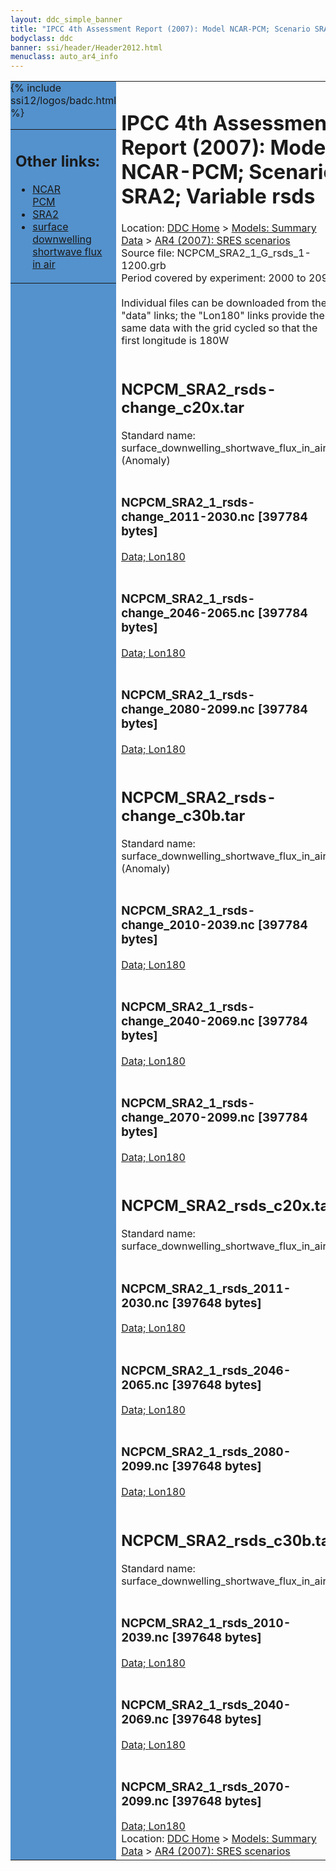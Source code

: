 ```yaml
---
layout: ddc_simple_banner
title: "IPCC 4th Assessment Report (2007): Model NCAR-PCM; Scenario SRA2; Variable rsds"
bodyclass: ddc
banner: ssi/header/Header2012.html
menuclass: auto_ar4_info
---
```



<table width="100%" border="0" cellspacing="0" cellpadding="0" style="border-collapse: collapse;">
<tr style="margin:0;padding:0;border:0;">
<td style="margin:0;padding:0;border:0;height:1pt;width:150pt;background:#5492CD;" valign="top" >

<div id="lh-col2" class="auto_ar4_info">
<table class="menumain" bgcolor="#5492CD" cellspacing="0" width="100%" border="0">
<tr><td>
<h2> Other links:</h2>
<ul>
<li><a href="/auto/ar4/model-NCAR-PCM.html">NCAR<br/>PCM</a></li>
<li><a href="/auto/ar4/scenario-SRA2.html">SRA2</a></li>
<li><a href="/auto/ar4/var-surface_downwelling_shortwave_flux_in_air.html">surface downwelling<br/> shortwave flux in air</a></li>
</ul>
</td></tr>
{% include ssi12/logos/badc.html %}
</table>
</div>
</td>
<td><h1>IPCC 4th Assessment Report (2007): Model NCAR-PCM; Scenario SRA2; Variable rsds</h1>

<!-- Breadcrumb1 -->
<div id="breadcrumb1" align="left">
Location: <a href="/index.html">DDC Home</a> > <a href="/sim/gcm_clim/">Models: Summary Data</a>
> <a href="/sim/gcm_clim/SRES_AR4/index.html">AR4 (2007): SRES scenarios</a>
</div>
<!-- End of Breadcrumb1 -->Source file: NCPCM_SRA2_1_G_rsds_1-1200.grb
<br/>
Period covered by experiment: 2000 to 2099<br/>
<br/>Individual files can be downloaded from the "data" links; the "Lon180" links provide the same data
         with the grid cycled so that the first longitude is 180W<br/>
<br/><h2>NCPCM_SRA2_rsds-change_c20x.tar</h2>
Standard name: surface_downwelling_shortwave_flux_in_air (Anomaly)<br>
<br/><h3>NCPCM_SRA2_1_rsds-change_2011-2030.nc [397784 bytes]</h3>
<a href="/cgi-bin/downl/ar4_nc/rsds/NCPCM_SRA2_1_rsds-change_2011-2030.nc">Data; </a><a href="/cgi-bin/downl/ar4_nc/rsds/NCPCM_SRA2_1_rsds-change_2011-2030.cyto180.nc"> Lon180</a><br/>
<br/><h3>NCPCM_SRA2_1_rsds-change_2046-2065.nc [397784 bytes]</h3>
<a href="/cgi-bin/downl/ar4_nc/rsds/NCPCM_SRA2_1_rsds-change_2046-2065.nc">Data; </a><a href="/cgi-bin/downl/ar4_nc/rsds/NCPCM_SRA2_1_rsds-change_2046-2065.cyto180.nc"> Lon180</a><br/>
<br/><h3>NCPCM_SRA2_1_rsds-change_2080-2099.nc [397784 bytes]</h3>
<a href="/cgi-bin/downl/ar4_nc/rsds/NCPCM_SRA2_1_rsds-change_2080-2099.nc">Data; </a><a href="/cgi-bin/downl/ar4_nc/rsds/NCPCM_SRA2_1_rsds-change_2080-2099.cyto180.nc"> Lon180</a><br/>
<br/><h2>NCPCM_SRA2_rsds-change_c30b.tar</h2>
Standard name: surface_downwelling_shortwave_flux_in_air (Anomaly)<br>
<br/><h3>NCPCM_SRA2_1_rsds-change_2010-2039.nc [397784 bytes]</h3>
<a href="/cgi-bin/downl/ar4_nc/rsds/NCPCM_SRA2_1_rsds-change_2010-2039.nc">Data; </a><a href="/cgi-bin/downl/ar4_nc/rsds/NCPCM_SRA2_1_rsds-change_2010-2039.cyto180.nc"> Lon180</a><br/>
<br/><h3>NCPCM_SRA2_1_rsds-change_2040-2069.nc [397784 bytes]</h3>
<a href="/cgi-bin/downl/ar4_nc/rsds/NCPCM_SRA2_1_rsds-change_2040-2069.nc">Data; </a><a href="/cgi-bin/downl/ar4_nc/rsds/NCPCM_SRA2_1_rsds-change_2040-2069.cyto180.nc"> Lon180</a><br/>
<br/><h3>NCPCM_SRA2_1_rsds-change_2070-2099.nc [397784 bytes]</h3>
<a href="/cgi-bin/downl/ar4_nc/rsds/NCPCM_SRA2_1_rsds-change_2070-2099.nc">Data; </a><a href="/cgi-bin/downl/ar4_nc/rsds/NCPCM_SRA2_1_rsds-change_2070-2099.cyto180.nc"> Lon180</a><br/>
<br/><h2>NCPCM_SRA2_rsds_c20x.tar</h2>
Standard name: surface_downwelling_shortwave_flux_in_air<br>
<br/><h3>NCPCM_SRA2_1_rsds_2011-2030.nc [397648 bytes]</h3>
<a href="/cgi-bin/downl/ar4_nc/rsds/NCPCM_SRA2_1_rsds_2011-2030.nc">Data; </a><a href="/cgi-bin/downl/ar4_nc/rsds/NCPCM_SRA2_1_rsds_2011-2030.cyto180.nc"> Lon180</a><br/>
<br/><h3>NCPCM_SRA2_1_rsds_2046-2065.nc [397648 bytes]</h3>
<a href="/cgi-bin/downl/ar4_nc/rsds/NCPCM_SRA2_1_rsds_2046-2065.nc">Data; </a><a href="/cgi-bin/downl/ar4_nc/rsds/NCPCM_SRA2_1_rsds_2046-2065.cyto180.nc"> Lon180</a><br/>
<br/><h3>NCPCM_SRA2_1_rsds_2080-2099.nc [397648 bytes]</h3>
<a href="/cgi-bin/downl/ar4_nc/rsds/NCPCM_SRA2_1_rsds_2080-2099.nc">Data; </a><a href="/cgi-bin/downl/ar4_nc/rsds/NCPCM_SRA2_1_rsds_2080-2099.cyto180.nc"> Lon180</a><br/>
<br/><h2>NCPCM_SRA2_rsds_c30b.tar</h2>
Standard name: surface_downwelling_shortwave_flux_in_air<br>
<br/><h3>NCPCM_SRA2_1_rsds_2010-2039.nc [397648 bytes]</h3>
<a href="/cgi-bin/downl/ar4_nc/rsds/NCPCM_SRA2_1_rsds_2010-2039.nc">Data; </a><a href="/cgi-bin/downl/ar4_nc/rsds/NCPCM_SRA2_1_rsds_2010-2039.cyto180.nc"> Lon180</a><br/>
<br/><h3>NCPCM_SRA2_1_rsds_2040-2069.nc [397648 bytes]</h3>
<a href="/cgi-bin/downl/ar4_nc/rsds/NCPCM_SRA2_1_rsds_2040-2069.nc">Data; </a><a href="/cgi-bin/downl/ar4_nc/rsds/NCPCM_SRA2_1_rsds_2040-2069.cyto180.nc"> Lon180</a><br/>
<br/><h3>NCPCM_SRA2_1_rsds_2070-2099.nc [397648 bytes]</h3>
<a href="/cgi-bin/downl/ar4_nc/rsds/NCPCM_SRA2_1_rsds_2070-2099.nc">Data; </a><a href="/cgi-bin/downl/ar4_nc/rsds/NCPCM_SRA2_1_rsds_2070-2099.cyto180.nc"> Lon180</a><br/>
<!-- Breadcrumb2 -->
<div id="breadcrumb2" align="left">
Location: <a href="/index.html">DDC Home</a> > <a href="/sim/gcm_clim/">Models: Summary Data</a>
> <a href="/sim/gcm_clim/SRES_AR4/index.html">AR4 (2007): SRES scenarios</a>
</div>
<!-- End of Breadcrumb2 --></td></tr></table>
